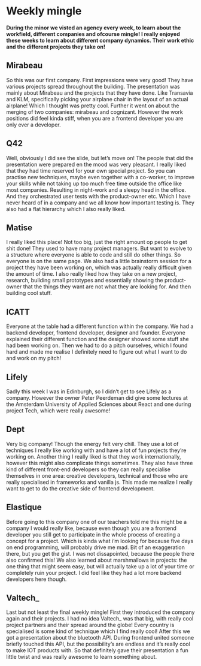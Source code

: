 # Weekly mingle
**During the minor we visted an agency every week, to learn about the workfield, different companies and ofcourse mingle! I really enjoyed these weeks to learn about different company dynamics. Their work ethic and the different projects they take on!**

## Mirabeau 
So this was our first company. First impressions were very good! They have various projects spread throughout the building. The presentation was mainly about Mirabeau and the projects that they have done. Like Transavia and KLM, specifically picking your airplane chair in the layout of an actual airplane! Which I thought was pretty cool. Further it went on about the merging of two companies: mirabeau and cognizant. However the work positions did feel kinda stiff, when you are a frontend developer you are only ever a developer. 

## Q42
Well, obviously I did see the slide, but let’s move on! The people that did the presentation were prepared en the mood was very pleasant. I really liked that they had time reserved for your own special project. So you can practise new techniques, maybe even together with a co-worker, to improve your skills while not taking up too much free time outside the office like most companies. Resulting in night-work and a sleepy head in the office. And they orchestrated user tests with the product-owner etc. Which I have never heard of in a company and we all know how important testing is. They also had a flat hierarchy which I also really liked.

## Matise
I really liked this place! Not too big, just the right amount op people to get shit done! They used to have many project managers. But want to evolve to a structure where everyone is able to code and still do other things. So everyone is on the same page. We  also had a little brainstorm session for a project they have been working on, which was actually really difficult given the amount of time. I also really liked how they take on a new project, research, building small prototypes and essentially showing the product-owner that the things they want are not what they are looking for. And then building cool stuff. 

## ICATT 
Everyone at the table had a different function within the company. We had a backend developer, frontend developer, designer and founder. Everyone explained their different function and the designer showed some stuff she had been working on. Then we had to do a pitch ourselves, which I found hard and made me realise I definitely need to figure out what I want to do and work on my pitch! 

## Lifely
Sadly this week I was in Edinburgh, so I didn’t get to see Lifely as a company. However the owner Peter Peerdeman did give some lectures at the Amsterdam University of Applied Sciences about React and one during project Tech, which were really awesome!  

## Dept
Very big company! Though the energy felt very chill. They use a lot of techniques I really like working with and have a lot of fun projects they’re working on. Another thing I really liked is that they work internationally, however this might also complicate things sometimes. They also have three kind of different front-end developers so they can really specialise themselves in one area: creative developers, technical and those who are really specialised in frameworks and vanilla js. This made me realize I really want to get to do the creative side of frontend development.

## Elastique 
Before going to this company one of our teachers told me this might be a company I would really like, because even though you are a frontend developer you still get to participate in the whole process of creating a concept for a project. Which is kinda what i’m looking for because five days on end programming, will probably drive me mad. Bit of an exaggeration there, but you get the gist. I was not dissapointed, because the people there also confirmed this! We also learned about marshmallows in projects: the one thing that might seem easy, but will actually take up a lot of your time or completely ruin your project. I did feel like they had a lot more backend developers here though.

## Valtech_
Last but not least the final weekly mingle! First they introduced the company again and their projects. I had no idea Valtech_ was that big, with really cool project partners and their spread around the globe! Every country is specialised is some kind of technique which I find really cool! After this we got a presentation about the bluetooth API. During frontend united someone briefly touched this API, but the possibility’s are endless and it’s really cool to make IOT products with. So that definitely gave their presentation a fun little twist and was really awesome to learn something about. 